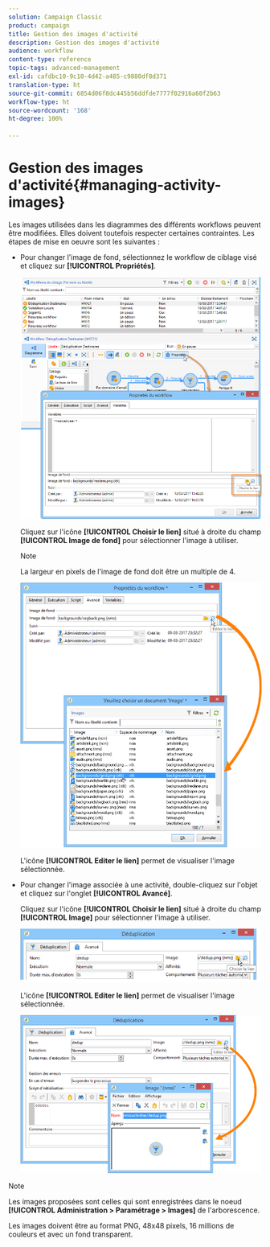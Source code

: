 ```yaml
---
solution: Campaign Classic
product: campaign
title: Gestion des images d'activité
description: Gestion des images d'activité
audience: workflow
content-type: reference
topic-tags: advanced-management
exl-id: cafdbc10-9c10-4d42-a485-c9880df8d371
translation-type: ht
source-git-commit: 6854d06f8dc445b56ddfde7777f02916a60f2b63
workflow-type: ht
source-wordcount: '168'
ht-degree: 100%

---
```


# Gestion des images d&#39;activité{#managing-activity-images}

Les images utilisées dans les diagrammes des différents workflows peuvent être modifiées. Elles doivent toutefois respecter certaines contraintes. Les étapes de mise en oeuvre sont les suivantes :

* Pour changer l&#39;image de fond, sélectionnez le workflow de ciblage visé et cliquez sur **[!UICONTROL Propriétés]**.

   ![](assets/s_user_segmentation_properties_tab.png)

   Cliquez sur l&#39;icône **[!UICONTROL Choisir le lien]** situé à droite du champ **[!UICONTROL Image de fond]** pour sélectionner l&#39;image à utiliser.

   >[!NOTE]
   >
   >La largeur en pixels de l&#39;image de fond doit être un multiple de 4.

   ![](assets/s_user_segmentation_background_select.png)

   L&#39;icône **[!UICONTROL Editer le lien]** permet de visualiser l&#39;image sélectionnée.

* Pour changer l&#39;image associée à une activité, double-cliquez sur l&#39;objet et cliquez sur l&#39;onglet **[!UICONTROL Avancé]**.

   Cliquez sur l&#39;icône **[!UICONTROL Choisir le lien]** situé à droite du champ **[!UICONTROL Image]** pour sélectionner l&#39;image à utiliser.

   ![](assets/s_user_segmentation_activity_image.png)

   L&#39;icône **[!UICONTROL Editer le lien]** permet de visualiser l&#39;image sélectionnée.

   ![](assets/s_user_segmentation_activity_image_select.png)

>[!NOTE]
>
>Les images proposées sont celles qui sont enregistrées dans le noeud **[!UICONTROL Administration > Paramétrage > Images]** de l&#39;arborescence.
>  
>Les images doivent être au format PNG, 48x48 pixels, 16 millions de couleurs et avec un fond transparent.
